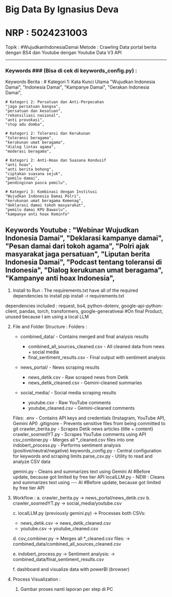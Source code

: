 # Big Data By Ignasius Deva
# NRP : 5024231003

Topik : #WujudkanIndonesiaDamai
Metode : Crawling Data portal berita dengan BS4 dan Youtube dengan Youtube Data V3 API

--------------------------------------------------------------------------------------
### Keywords ### (Bisa di cek di keywords_config.py) :

Keywords Berita : 
    # Kategori 1: Kata Kunci Utama
    "Wujudkan Indonesia Damai",
    "Indonesia Damai",
    "Kampanye Damai",
    "Gerakan Indonesia Damai",
    
    # Kategori 2: Persatuan dan Anti-Perpecahan
    "jaga persatuan bangsa",
    "persatuan dan kesatuan",
    "rekonsiliasi nasional",
    "anti provokasi",
    "stop adu domba",
    
    # Kategori 2: Toleransi dan Kerukunan
    "toleransi beragama",
    "kerukunan umat beragama",
    "dialog lintas agama",
    "moderasi beragama",
    
    # Kategori 2: Anti-Hoax dan Suasana Kondusif
    "anti hoax",
    "anti berita bohong",
    "ciptakan suasana sejuk",
    "pemilu damai",
    "pendinginan pasca pemilu",
    
    # Kategori 3: Kombinasi dengan Institusi
    "Wujudkan Indonesia Damai Polri",
    "kerukunan umat beragama Kemenag",
    "deklarasi damai tokoh masyarakat",
    "pemilu damai KPU Bawaslu",
    "kampanye anti hoax Kominfo"

Keywords Youtube :
    "Webinar Wujudkan Indonesia Damai",
    "Deklarasi kampanye damai",
    "Pesan damai dari tokoh agama",
    "Polri ajak masyarakat jaga persatuan",
    "Liputan berita Indonesia Damai",
    "Podcast tentang toleransi di Indonesia",
    "Dialog kerukunan umat beragama",
    "Kampanye anti hoax Indonesia",
--------------------------------------------------------------------------------------

1. Install to Run :
  The requirements.txt have all of the required dependencies to install 
  pip install -r requirements.txt

  dependencies included : request, bs4, python-dotenv, google-api-python-client, pandas, torch, transformers, google-generativeai #On final Product, unused because I am using a local LLM

2. File and Folder Structure :
    Folders :
    - combined_data/                     -   Contains merged and final analysis results
      - combined_all_sources_cleaned.csv - All cleaned data from news + social media
      - final_sentiment_results.csv      - Final output with sentiment analysis
    
    - news_portal/                       - News scraping results
      - news_detik.csv                   - Raw scraped news from Detik
      - news_detik_cleaned.csv           - Gemini-cleaned summaries
    
    - social_media/                      - Social media scraping results
      - youtube.csv                      - Raw YouTube comments
      - youtube_cleaned.csv              - Gemini-cleaned comments
    
    Files:
    .env                                 - Contains API keys and credentials (Instagram, YouTube API, Gemini API)
    .gitignore                           - Prevents sensitive files from being committed to git
    crawler_berita.py                    - Scrapes Detik news articles (title + content)
    crawler_sosmedYT.py                  - Scrapes YouTube comments using API
    csv_combiner.py                      - Merges all *_cleaned.csv files into one
    indobert_process.py                  - Performs sentiment analysis (positive/neutral/negative)
    keywords_config.py                   - Central configuration for keywords and scraping limits
    parse_csv.py                         - Utility to read and analyze CSV data
   
    gemini.py                            - Cleans and summarizes text using Gemini AI #Before update, because got limited by free tier API
    localLLM.py                          - NEW : Cleans and summarizes text using --- AI #Before update, because got limited by free tier API
    
4. Workflow :
   a. crawler_berita.py → news_portal/news_detik.csv
   b. crawler_sosmedYT.py → social_media/youtube.csv

   c. localLLM.py (previously gemini.py) → Processes both CSVs:
     - news_detik.csv → news_detik_cleaned.csv
     - youtube.csv → youtube_cleaned.csv

   d. csv_combiner.py → Merges all *_cleaned.csv files:
     → combined_data/combined_all_sources_cleaned.csv

   e. indobert_process.py → Sentiment analysis:
     → combined_data/final_sentiment_results.csv

   f. dashboard and visualize data with powerBI (browser)

5.  Process Visualization :
    1. Gambar proses nanti laporan per step di PC
